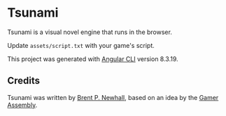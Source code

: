 # Tsunami

Tsunami is a visual novel engine that runs in the browser.

Update `assets/script.txt` with your game's script.

This project was generated with [Angular CLI](https://github.com/angular/angular-cli) version 8.3.19.

## Credits

Tsunami was written by [Brent P. Newhall](http://brentnewhall.com), based on an idea by the [Gamer Assembly](http://gamerassembly.net).